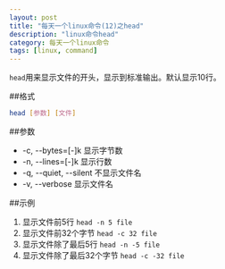 ```yaml
---
layout: post
title: "每天一个linux命令(12)之head"
description: "linux命令head"
category: 每天一个linux命令
tags: [linux, command]
---
```


`head`用来显示文件的开头，显示到标准输出。默认显示10行。

##格式

```sh
head [参数] [文件]
```

##参数

* -c, --bytes=[-]k 显示字节数
* -n, --lines=[-]k 显示行数
* -q, --quiet, --silent 不显示文件名
* -v, --verbose 显示文件名

##示例

1. 显示文件前5行 `head -n 5 file`
2. 显示文件前32个字节 `head -c 32 file`
3. 显示文件除了最后5行 `head -n -5 file`
4. 显示文件除了最后32个字节 `head -c -32 file`

